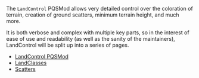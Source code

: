 The `LandControl` PQSMod allows very detailed control over the coloration of terrain, creation of ground scatters, minimum terrain height, and much more.

It is both verbose and complex with multiple key parts, so in the interest of ease of use and readability (as well as the sanity of the maintainers), LandControl will be split up into a series of pages.

* [LandControl PQSMod]( /Syntax/PQSMods/LandControl/LandControl)
* [LandClasses]( /Syntax/PQSMods/LandControl/LandClasses)
* [Scatters]( /Syntax/PQSMods/LandControl/Scatters)

